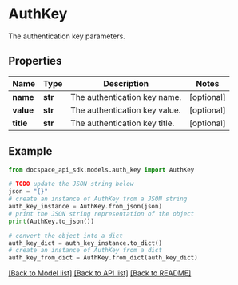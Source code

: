# AuthKey
The authentication key parameters.

## Properties

Name | Type | Description | Notes
------------ | ------------- | ------------- | -------------
**name** | **str** | The authentication key name. | [optional] 
**value** | **str** | The authentication key value. | [optional] 
**title** | **str** | The authentication key title. | [optional] 

## Example

```python
from docspace_api_sdk.models.auth_key import AuthKey

# TODO update the JSON string below
json = "{}"
# create an instance of AuthKey from a JSON string
auth_key_instance = AuthKey.from_json(json)
# print the JSON string representation of the object
print(AuthKey.to_json())

# convert the object into a dict
auth_key_dict = auth_key_instance.to_dict()
# create an instance of AuthKey from a dict
auth_key_from_dict = AuthKey.from_dict(auth_key_dict)
```
[[Back to Model list]](../README.md#documentation-for-models) [[Back to API list]](../README.md#documentation-for-api-endpoints) [[Back to README]](../README.md)


